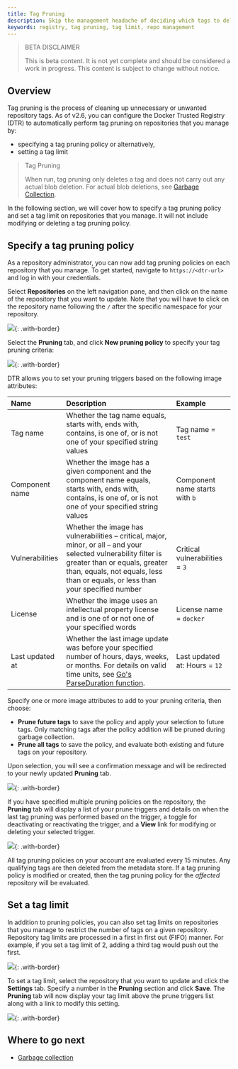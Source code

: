 ```yaml
---
title: Tag Pruning
description: Skip the management headache of deciding which tags to delete or preserve by configuring a tag pruning policy or enforcing a tag limit per repository in the Docker Trusted Registry
keywords: registry, tag pruning, tag limit, repo management
---
```


> BETA DISCLAIMER
>
> This is beta content. It is not yet complete and should be considered a work in progress. This content is subject to change without notice.

## Overview

Tag pruning is the process of cleaning up unnecessary or unwanted repository tags. As of v2.6, you can configure the Docker Trusted Registry (DTR) to automatically perform tag pruning on repositories that you manage by:

* specifying a tag pruning policy or alternatively,
* setting a tag limit 


> Tag Pruning
>
> When run, tag pruning only deletes a tag and does not carry out any actual blob deletion. For actual blob deletions, see [Garbage Collection](../../admin/configure/garbage-collection.md).

In the following section, we will cover how to specify a tag pruning policy and set a tag limit on repositories that you manage. It will not include modifying or deleting a tag pruning policy.

## Specify a tag pruning policy

As a repository administrator, you can now add tag pruning policies on each repository that you manage. To get started, navigate to `https://<dtr-url>` and log in with your credentials.
 
Select **Repositories** on the left navigation pane, and then click on the name of the repository
that you want to update. Note that you will have to click on the repository name following
the `/` after the specific namespace for your repository.

![](../images/tag-pruning-0.png){: .with-border}

Select the **Pruning** tab, and click **New pruning policy** to specify your tag pruning criteria:

![](../images/tag-pruning-1.png){: .with-border}


DTR allows you to set your pruning triggers based on the following image attributes:

| Name            | Description                                        | Example           |
|:----------------|:---------------------------------------------------| :----------------|
| Tag name        | Whether the tag name equals, starts with, ends with, contains, is one of, or is not one of your specified string values | Tag name = `test`|
| Component name  | Whether the image has a given component and the component name equals, starts with, ends with, contains, is one of, or is not one of your specified string values | Component name starts with `b` |
| Vulnerabilities | Whether the image has vulnerabilities &ndash; critical, major, minor, or all &ndash; and your selected vulnerability filter is greater than or equals, greater than, equals, not equals, less than or equals, or less than your specified number | Critical vulnerabilities = `3` |
| License         | Whether the image uses an intellectual property license and is one of or not one of your specified words | License name = `docker` | 
| Last updated at | Whether the last image update was before your specified number of hours, days, weeks, or months. For details on valid time units, see [Go's ParseDuration function](https://golang.org/pkg/time/#ParseDuration). |  Last updated at: Hours = `12` |

Specify one or more image attributes to add to your pruning criteria, then choose:

- **Prune future tags** to save the policy and apply your selection to future tags. Only matching tags after the policy addition will be pruned during garbage collection.
- **Prune all tags** to save the policy, and evaluate both existing and future tags on your repository. 

Upon selection, you will see a confirmation message and will be redirected to your newly updated **Pruning** tab. 

![](../images/tag-pruning-2.png){: .with-border}


If you have specified multiple pruning policies on the repository, the **Pruning** tab will display a list of your prune triggers and details on when the last tag pruning was performed based on the trigger, a toggle for deactivating or reactivating the trigger, and a **View** link for modifying or deleting your selected trigger.

![](../images/tag-pruning-3.png){: .with-border}

All tag pruning policies on your account are evaluated every 15 minutes. Any qualifying tags are then deleted from the metadata store. If a tag pruning policy is modified or created, then the tag pruning policy for the *affected* repository will be evaluated.

## Set a tag limit

In addition to pruning policies, you can also set tag limits on repositories that you manage to restrict the number of tags on a given repository. Repository tag limits are processed in a first in first out (FIFO) manner. For example, if you set a tag limit of 2, adding a third tag would push out the first.

![](../images/tag-pruning-4.png){: .with-border}

To set a tag limit, select the repository that you want to update and click the **Settings** tab. Specify a number in the **Pruning** section and click **Save**. The **Pruning** tab will now display your tag limit above the prune triggers list along with a link to modify this setting.


![](../images/tag-pruning-5.png){: .with-border}

## Where to go next

- [Garbage collection](../admin/configure/garbage-collection.md)
